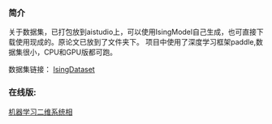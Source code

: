 ### 简介
关于数据集，已打包放到aistudio上，可以使用IsingModel自己生成，也可直接下载使用现成的。原论文已放到了文件夹下。
项目中使用了深度学习框架paddle,数据集很小，CPU和GPU版都可跑。

数据集链接：
[IsingDataset](https://aistudio.baidu.com/aistudio/datasetdetail/110989)

### 在线版:
[机器学习二维系统相](https://aistudio.baidu.com/aistudio/projectdetail/2434921?contributionType=1)
